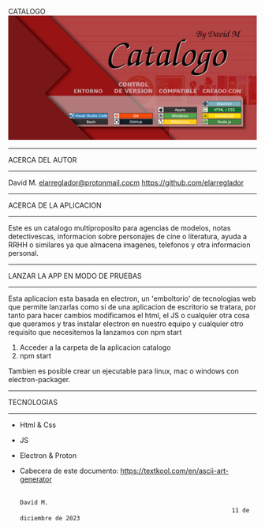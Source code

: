 CATALOGO
![Imagen](https://github.com/elarreglador/Catalogo/blob/master/SCREENSHOTS/Social%20preview.png)


************************************
ACERCA DEL AUTOR
************************************

David M.
elarreglador@protonmail.cocm
https://github.com/elarreglador


************************************
ACERCA DE LA APLICACION
************************************
Este es un catalogo multiproposito para agencias de modelos, notas detectivescas, 
informacion sobre personajes de cine o literatura, ayuda a RRHH o similares ya que 
almacena imagenes, telefonos y otra informacion personal.


************************************
LANZAR LA APP EN MODO DE PRUEBAS
************************************

Esta aplicacion esta basada en electron, un 'emboltorio' de tecnologias web que 
permite lanzarlas como si de una aplicacion de escritorio se tratara, por tanto 
para hacer cambios modificamos el html, el JS o cualquier otra cosa que queramos
y tras instalar electron en nuestro equipo y cualquier otro requisito que 
necesitemos la lanzamos con npm start

1) Acceder a la carpeta de la aplicacion catalogo
2) npm start

Tambien es posible crear un ejecutable para linux, mac o windows con electron-packager.


************************************
TECNOLOGIAS
************************************
 - Html & Css
 - JS
 - Electron & Proton

 - Cabecera de este documento: https://textkool.com/en/ascii-art-generator


                                                                                  David M.
                                                                   11 de diciembre de 2023


